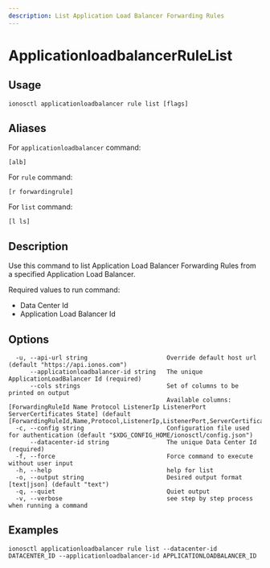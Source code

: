 ```yaml
---
description: List Application Load Balancer Forwarding Rules
---
```


# ApplicationloadbalancerRuleList

## Usage

```text
ionosctl applicationloadbalancer rule list [flags]
```

## Aliases

For `applicationloadbalancer` command:

```text
[alb]
```

For `rule` command:

```text
[r forwardingrule]
```

For `list` command:

```text
[l ls]
```

## Description

Use this command to list Application Load Balancer Forwarding Rules from a specified Application Load Balancer.

Required values to run command:

* Data Center Id
* Application Load Balancer Id

## Options

```text
  -u, --api-url string                      Override default host url (default "https://api.ionos.com")
      --applicationloadbalancer-id string   The unique ApplicationLoadBalancer Id (required)
      --cols strings                        Set of columns to be printed on output 
                                            Available columns: [ForwardingRuleId Name Protocol ListenerIp ListenerPort ServerCertificates State] (default [ForwardingRuleId,Name,Protocol,ListenerIp,ListenerPort,ServerCertificates,State])
  -c, --config string                       Configuration file used for authentication (default "$XDG_CONFIG_HOME/ionosctl/config.json")
      --datacenter-id string                The unique Data Center Id (required)
  -f, --force                               Force command to execute without user input
  -h, --help                                help for list
  -o, --output string                       Desired output format [text|json] (default "text")
  -q, --quiet                               Quiet output
  -v, --verbose                             see step by step process when running a command
```

## Examples

```text
ionosctl applicationloadbalancer rule list --datacenter-id DATACENTER_ID --applicationloadbalancer-id APPLICATIONLOADBALANCER_ID
```

